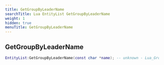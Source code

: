 ```yaml
---
title: GetGroupByLeaderName
searchTitle: Lua EntityList GetGroupByLeaderName
weight: 1
hidden: true
menuTitle: GetGroupByLeaderName
---
```

## GetGroupByLeaderName
```lua
EntityList:GetGroupByLeaderName(const char *name); -- unknown - Lua_Group
```